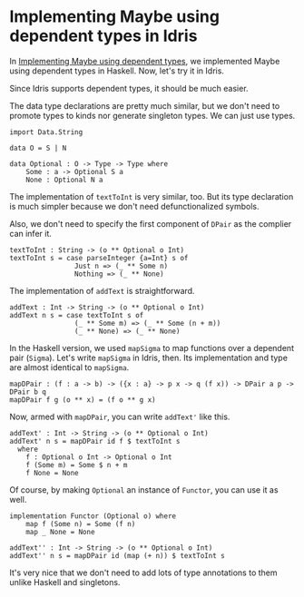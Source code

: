 # Implementing Maybe using dependent types in Idris

In [Implementing Maybe using dependent types](https://snak.tumblr.com/post/634446023985643520/implementing-maybe-using-dependent-types), we implemented Maybe using dependent types in Haskell. Now, let's try it in Idris.

Since Idris supports dependent types, it should be much easier.

The data type declarations are pretty much similar, but we don't need to promote types to kinds nor generate singleton types. We can just use types.

```
import Data.String

data O = S | N

data Optional : O -> Type -> Type where
    Some : a -> Optional S a
    None : Optional N a
```

The implementation of `textToInt` is very similar, too. But its type declaration is much simpler because we don't need defunctionalized symbols.

Also, we don't need to specify the first component of `DPair` as the complier can infer it.

```
textToInt : String -> (o ** Optional o Int)
textToInt s = case parseInteger {a=Int} s of
                Just n => (_ ** Some n)
                Nothing => (_ ** None)
```

The implementation of `addText` is straightforward.

```
addText : Int -> String -> (o ** Optional o Int)
addText n s = case textToInt s of
                (_ ** Some m) => (_ ** Some (n + m))
                (_ ** None) => (_ ** None)
```

In the Haskell version, we used `mapSigma` to map functions over a dependent pair (`Sigma`). Let's write `mapSigma` in Idris, then. Its implementation and type are almost identical to `mapSigma`.

```
mapDPair : (f : a -> b) -> ({x : a} -> p x -> q (f x)) -> DPair a p -> DPair b q
mapDPair f g (o ** x) = (f o ** g x)
```

Now, armed with `mapDPair`, you can write `addText'` like this.

```
addText' : Int -> String -> (o ** Optional o Int)
addText' n s = mapDPair id f $ textToInt s
  where
    f : Optional o Int -> Optional o Int
    f (Some m) = Some $ n + m
    f None = None
```

Of course, by making `Optional` an instance of `Functor`, you can use it as well.

```
implementation Functor (Optional o) where
    map f (Some n) = Some (f n)
    map _ None = None

addText'' : Int -> String -> (o ** Optional o Int)
addText'' n s = mapDPair id (map (+ n)) $ textToInt s
```

It's very nice that we don't need to add lots of type annotations to them unlike Haskell and singletons.
